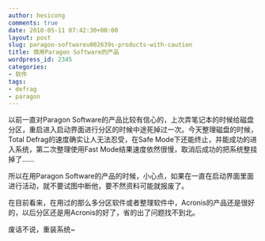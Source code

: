 ```yaml
---
author: hesicong
comments: true
date: 2010-05-11 07:42:30+00:00
layout: post
slug: paragon-softwareu002639s-products-with-caution
title: 慎用Paragon Software的产品
wordpress_id: 2345
categories:
- 软件
tags:
- defrag
- paragon
---
```


以前一直对Paragon Software的产品比较有信心的，上次弄笔记本的时候给磁盘分区，重启进入启动界面进行分区的时候中途死掉过一次。今天整理磁盘的时候，Total Defrag的速度确实让人无法忍受，在Safe Mode下还能终止，并能成功的进入系统，第二次整理使用Fast Mode结果速度依然很慢，取消后成功的把系统整挂掉了……

所以在用Paragon Software的产品的时候，小心点，如果在一直在启动界面里面进行活动，就不要试图中断他，要不然资料可能就报废了。

在目前看来，在用过的那么多分区软件或者整理软件中，Acronis的产品还是很好的，以后分区还是用Acronis的好了，省的出了问题找不到北。

废话不说，重装系统~
